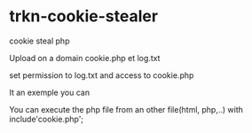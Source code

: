 # trkn-cookie-stealer
cookie steal php

Upload on a domain cookie.php et log.txt

set permission to log.txt
and access to cookie.php

It an exemple you can

You can execute the php file from an other file(html, php,..) with include'cookie.php';
